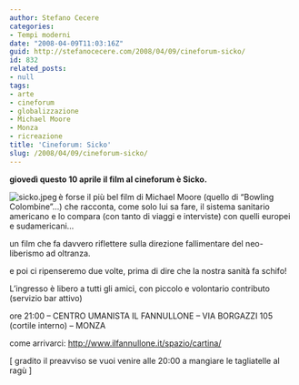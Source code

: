 ```yaml
---
author: Stefano Cecere
categories:
- Tempi moderni
date: "2008-04-09T11:03:16Z"
guid: http://stefanocecere.com/2008/04/09/cineforum-sicko/
id: 832
related_posts:
- null
tags:
- arte
- cineforum
- globalizzazione
- Michael Moore
- Monza
- ricreazione
title: 'Cineforum: Sicko'
slug: /2008/04/09/cineforum-sicko/
---
```


**giovedì questo 10 aprile il film al cineforum è Sicko.**

<img src='http://stefanocecere.com/wp-content/uploads/sites/3/2008/04/sicko.jpeg' alt='sicko.jpeg' align="left" />è forse il più bel film di Michael Moore (quello di &#8220;Bowling Colombine&#8221;&#8230;) che racconta, come solo lui sa fare, il sistema sanitario americano e lo compara (con tanto di viaggi e interviste) con quelli europei e sudamericani&#8230;
  
un film che fa davvero riflettere sulla direzione fallimentare del neo-liberismo ad oltranza.
  
e poi ci ripenseremo due volte, prima di dire che la nostra sanità fa schifo!

L&#8217;ingresso è libero a tutti gli amici, con piccolo e volontario contributo (servizio bar attivo)
  
ore 21:00 &#8211; CENTRO UMANISTA IL FANNULLONE &#8211; VIA BORGAZZI 105 (cortile interno) &#8211; MONZA
  
come arrivarci: <http://www.ilfannullone.it/spazio/cartina/>

[ gradito il preavviso se vuoi venire alle 20:00 a mangiare le tagliatelle al ragù ]